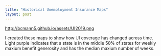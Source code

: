 ```yaml
---
title: "Historical Unemployment Insurance Maps"
layout: post
---
```


http://bcmann5.github.io/assets/UI2019.png

I created these maps to show how UI coverage has changed across time. Light purple indicates that a state is in the middle 50% of states for weekly maxium benefit generosity and has the median maxium number of weeks.
